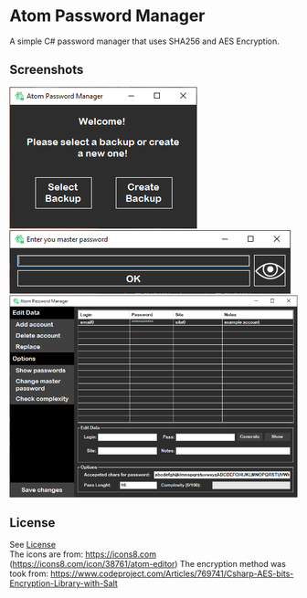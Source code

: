 # Atom Password Manager
A simple C# password manager that uses SHA256 and AES Encryption.

## Screenshots
<p>
<img src="https://raw.githubusercontent.com/imdavyd/Atom-Password-Manager/master/1.png">
<img src="https://raw.githubusercontent.com/imdavyd/Atom-Password-Manager/master/2.png">
<img src="https://raw.githubusercontent.com/imdavyd/Atom-Password-Manager/master/3.png">
</p>

## License
See [License](https://raw.githubusercontent.com/imdavyd/Atom-Password-Manager/master/LICENSE)  
The icons are from: https://icons8.com (https://icons8.com/icon/38761/atom-editor)
The encryption method was took from: https://www.codeproject.com/Articles/769741/Csharp-AES-bits-Encryption-Library-with-Salt